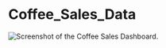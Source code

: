 # Coffee_Sales_Data
![Screenshot of the Coffee Sales Dashboard.](/Coffee_Sales_Dashboard_Screenshot.PNG")
